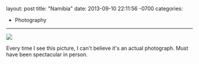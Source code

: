layout: post
title:  "Namibia"
date:   2013-09-10 22:11:56 -0700
categories:
  - Photography
---

  ![](/attachments/7aab7d2ed317cde9906235d7adbf2685/image.png) 

 Every time I see this picture, I can't believe it's an actual photograph. Must have been spectacular in person.

